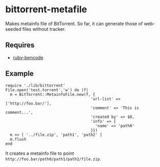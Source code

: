 bittorrent-metafile
===================

Makes metainfo file of BitTorrent.
So far, it can generate those of web-seeded files without tracker.

Requires
--------

* [ruby-bencode](https://github.com/dasch/ruby-bencode.git)

Example
-------

    require './lib/bittorrent'
    File.open('test.torrent','w') do |f|
      m = BitTorrent::MetainfoFile.new(f, {
                                         'url-list' => ['http://foo.bar/'],
                                         'comment' => 'This is comment...',
                                         'created by' => $0,
                                         'info' => {
                                           'name' => 'path0'
                                         }})
      m << [ '../file.zip', 'path1', 'path2' ]
      m.flush
    end

It creates a metainfo file to point `http://foo.bar/path0/path1/path2/file.zip`.